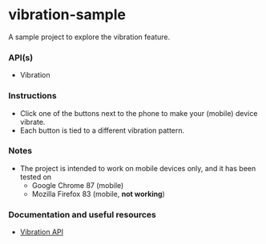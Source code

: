 # vibration-sample
A sample project to explore the vibration feature.

### API(s)
+ Vibration

### Instructions
+ Click one of the buttons next to the phone to make your (mobile) device vibrate.
+ Each button is tied to a different vibration pattern.

### Notes
+ The project is intended to work on mobile devices only, and it has been tested on
    + Google Chrome 87 (mobile)
    + Mozilla Firefox 83 (mobile, **not working**)

### Documentation and useful resources
+ [Vibration API](https://developer.mozilla.org/en-US/docs/Web/API/Vibration_API)
